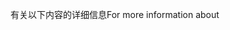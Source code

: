 <span data-ttu-id="ab862-101">有关以下内容的详细信息</span><span class="sxs-lookup"><span data-stu-id="ab862-101">For more information about</span></span>